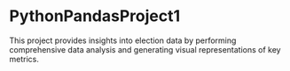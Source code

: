 # PythonPandasProject1
This project provides insights into election data by performing comprehensive data analysis and generating visual representations of key metrics.
